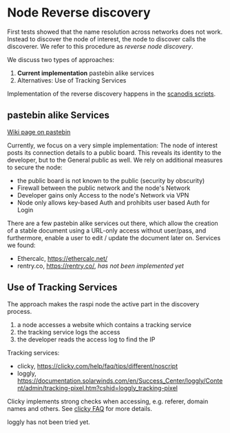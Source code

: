 # Node Reverse discovery

First tests showed that the name resolution across networks does not work. Instead to discover the node of interest, the node to discover calls the discoverer. We refer to this procedure as *reverse node discovery*. 

We discuss two types of approaches:

1. **Current implementation** pastebin alike services 
1. Alternatives: Use of Tracking Services

Implementation of the reverse discovery happens in the [scanodis scripts](scanodis.md).

## pastebin alike Services

[Wiki page on pastebin](https://en.wikipedia.org/wiki/Pastebin)

Currently, we focus on a very simple implementation: The node of interest posts its connection details to a public board. This reveals its identity to the developer, but to the General public as well. We rely on additional measures to secure the node:

* the public board is not known to the public (security by obscurity)
* Firewall between the public network and the node's Network
* Developer gains only Access to the node's Network via VPN
* Node only allows key-based Auth and prohibits user based Auth for Login

There are a few pastebin alike services out there, which allow the creation of a stable document using a URL-only access without user/pass, and furthermore, enable a user to edit / update the document later on. Services we found:

* Ethercalc, https://ethercalc.net/
* rentry.co, https://rentry.co/, *has not been implemented yet*


## Use of Tracking Services

The approach makes the raspi node the active part in the discovery process. 

1. a node accesses a website which contains a tracking service
1. the tracking service logs the access
1. the developer reads the access log to find the IP

Tracking services:

* clicky, https://clicky.com/help/faq/tips/different/noscript 
* loggly, https://documentation.solarwinds.com/en/Success_Center/loggly/Content/admin/tracking-pixel.htm?cshid=loggly_tracking-pixel

Clicky implements strong checks when accessing, e.g. referer, domain names and others. See [clicky FAQ](https://clicky.com/help/faq/tracking/some-visitors) for more details.

loggly has not been tried yet.

